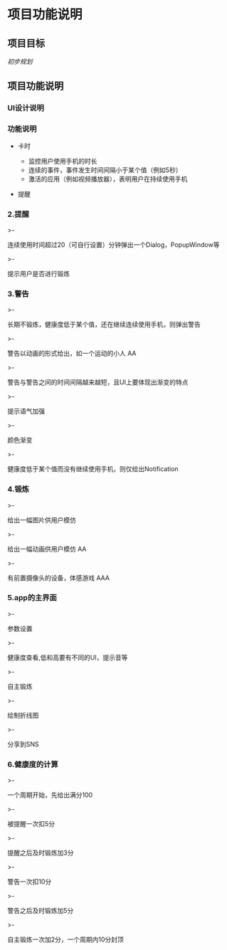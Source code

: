 # 项目功能说明

## 项目目标
*初步规划*

## 项目功能说明

### UI设计说明

### 功能说明

- 卡时
    * 监控用户使用手机的时长
    * 连续的事件，事件发生时间间隔小于某个值（例如5秒）
    * 激活的应用（例如视频播放器），表明用户在持续使用手机

- 提醒

<h3>2.提醒</h3>
>-	<p>连续使用时间超过20（可自行设置）分钟弹出一个Dialog，PopupWindow等</p>
>-	<p>提示用户是否进行锻炼</p> 

<h3>3.警告</h3>
>-	<p>长期不锻炼，健康度低于某个值，还在继续连续使用手机，则弹出警告</p>
>-	<p>警告以动画的形式给出，如一个运动的小人 AA</p>
>-	<p>警告与警告之间的时间间隔越来越短，且UI上要体现出渐变的特点</p>
>-	<p>提示语气加强</p>
>-	<p>颜色渐变</p>
>-	<p>健康度低于某个值而没有继续使用手机，则仅给出Notification</p>

<h3>4.锻炼</h3>
>-	<p>给出一幅图片供用户模仿</p>
>-	<p>给出一幅动画供用户模仿 AA</p>
>-	<p>有前置摄像头的设备，体感游戏 AAA</p>

<h3>5.app的主界面</h3>
>-	<p>参数设置</p>
>-	<p>健康度查看,低和高要有不同的UI，提示音等</p>
>-	<p>自主锻炼</p>
>-	<p>绘制折线图</p>
>-	<p>分享到SNS</p>

<h3>6.健康度的计算</h3>
>-	<p>一个周期开始，先给出满分100</p>
>-	<p>被提醒一次扣5分</p>
>-	<p>提醒之后及时锻炼加3分</p>
>-	<p>警告一次扣10分</p>
>-	<p>警告之后及时锻炼加5分</p>
>-	<p>自主锻炼一次加2分，一个周期内10分封顶</p>